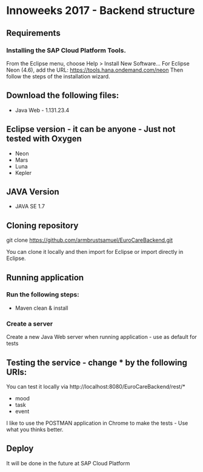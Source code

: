 # Innoweeks 2017 - Backend structure

## Requirements

### Installing the SAP Cloud Platform Tools.
From the Eclipse menu, choose Help > Install New Software...
For Eclipse Neon (4.6), add the URL: https://tools.hana.ondemand.com/neon
Then follow the steps of the installation wizard. 

## Download the following files:
- Java Web - 1.131.23.4

## Eclipse version - it can be anyone - Just not tested with Oxygen
- Neon
- Mars
- Luna
- Kepler

## JAVA Version
- JAVA SE 1.7

## Cloning repository
git clone https://github.com/armbrustsamuel/EuroCareBackend.git

You can clone it locally and then import for Eclipse or import directly in Eclipse.

## Running application

### Run the following steps:
- Maven clean & install

### Create a server
Create a new Java Web server when running application - use as default for tests

## Testing the service - change * by the following URIs:
You can test it locally via http://localhost:8080/EuroCareBackend/rest/*
- mood
- task
- event

I like to use the POSTMAN application in Chrome to make the tests - Use what you thinks better.

## Deploy 
It will be done in the future at SAP Cloud Platform
